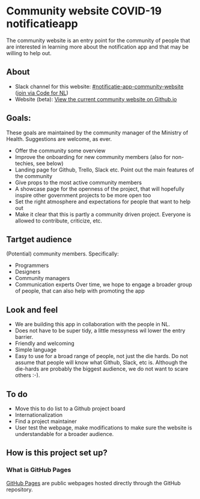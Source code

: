 # Community website COVID-19 notificatieapp

The community website is an entry point for the community of people that are interested in learning more about the notification app and that may be willing to help out.

## About
* Slack channel for this website: [#notificatie-app-community-website](https://app.slack.com/client/T68FXPFQV/C015XMBESN4/thread/G014WUU0T19-1591803954.001400) ([join via Code for NL](https://www.codefor.nl))
* Website (beta): [View the current community website on Github.io](https://minvws.github.io/nl-covid19-notification-app-community-website/)

## Goals: 
These goals are maintained by the community manager of the Ministry of Health. Suggestions are welcome, as ever. 
* Offer the community some overview
* Improve the onboarding for new community members (also for non-techies, see below)
* Landing page for Github, Trello, Slack etc. Point out the main features of the community 
* Give props to the most active community members
* A showcase page for the openness of the project, that will hopefully inspire other government projects to be more open too
* Set the right atmosphere and expectations for people that want to help out
* Make it clear that this is partly a community driven project. Everyone is allowed to contribute, criticize, etc.

## Tartget audience 
(Potential) community members. Specifically:
* Programmers
* Designers
* Community managers
* Communication experts
Over time, we hope to engage a broader group of people, that can also help with promoting the app 

## Look and feel 
* We are building this app in collaboration with the people in NL. 
* Does not have to be super tidy, a little messyness wil lower the entry barrier.
* Friendly and welcoming
* Simple language
* Easy to use for a broad range of people, not just the die hards. Do not assume that people will know what Github, Slack, etc is. Although the die-hards are probably the biggest audience, we do not want to scare others :-). 

## To do
* Move this to do list to a Github project board
* Internationalization 
* Find a project maintainer
* User test the webpage, make modifications to make sure the website is understandable for a broader audience. 

## How is this project set up?

### What is GitHub Pages

[GitHub Pages](https://pages.github.com/) are public webpages hosted directly through the GitHub repository.
